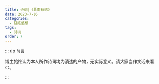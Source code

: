 ```yaml
---
title: 诗词|《暮雨有感》
date: 2023-7-16
categories: 
  - 随笔感想
tags: 
  - 诗词
order: 7
---
```


::: tip 前言

 博主始终认为本人所作诗词均为消遣的产物，无实际意义。请大家当作笑话来看😶。

:::

<poem t="《暮雨有感》" :p="['四月暮雨绿摇柳','天野白雾浓烟瘦','清冷新风争花雀','孤云鸣春啼不休']"/>

